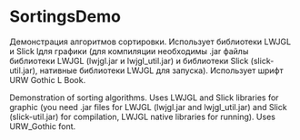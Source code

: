 SortingsDemo
============

Демонстрация алгоритмов сортировки.
Использует библиотеки LWJGL и Slick lдля графики (для компиляции необходимы .jar файлы библиотеки LWJGL (lwjgl.jar и lwjgl_util.jar) и библиотеки Slick (slick-util.jar), нативные библиотеки LWJGL для запуска). Использует шрифт URW Gothic L Book.

Demonstration of sorting algorithms.
Uses LWJGL and Slick libraries for graphic (you need .jar files for LWJGL (lwjgl.jar and lwjgl_util.jar) and Slick (slick-util.jar) for compilation, LWJGL native libraries for running). Uses URW_Gothic font.
